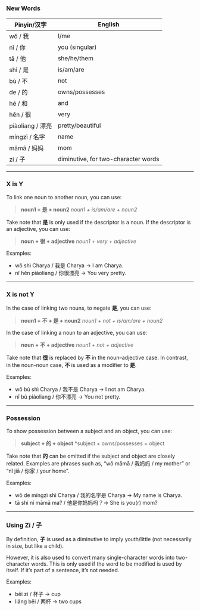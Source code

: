 ### New Words
| Pinyin/汉字      | English                             |
| -------------- | ----------------------------------- |
| wǒ / 我         | I/me                                |
| nǐ / 你         | you (singular)                      |
| tā / 他         | she/he/them                         |
| shì / 是        | is/am/are                           |
| bù / 不         | not                                 |
| de / 的         | owns/possesses                      |
| hé / 和         | and                                 |
| hěn / 很        | very                                |
| piàoliang / 漂亮 | pretty/beautiful                    |
| míngzì / 名字    | name                                |
| māmā / 妈妈      | mom                                 |
| zi / 子         | diminutive, for two-character words |

---
### X is Y

To link one noun to another noun, you can use:

> **noun1 + 是 + noun2**
> *noun1 + is/am/are + noun2*

Take note that **是** is only used if the descriptor is a noun. If the descriptor is an adjective, you can use:

> **noun + 很 + adjective**
> *noun1 + very + adjective*

Examples:
- wǒ shì Charya / 我是 Charya → I am Charya.
- nǐ hěn piàoliang / 你很漂亮 → You very pretty.

---
### X is not Y

In the case of linking two nouns, to negate **是**, you can use:

> **noun1 + 不 + 是 + noun2**
> *noun1 + not + is/am/are + noun2*

In the case of linking a noun to an adjective, you can use:

> **noun + 不 + adjective**
> *noun1 + not + adjective*

Take note that **很** is replaced by **不** in the noun–adjective case. In contrast, in the noun-noun case, **不** is used as a modifier to **是**.

Examples:
- wǒ bù shì Charya / 我不是 Charya → I not am Charya.
- nǐ bù piàoliang / 你不漂亮 → You not pretty.

---
### Possession

To show possession between a subject and an object, you can use:

>**subject + 的 + object**
> *subject + owns/possesses + object

Take note that **的** can be omitted if the subject and object are closely related. Examples are phrases such as, “wǒ māmā / 我妈妈 / my mother” or “nǐ jiā / 你家 / your home”.

Examples:
- wǒ de míngzì shì Charya / 我的名字是 Charya -> My name is Charya.
- tā shì nǐ māmā ma? / 他是你妈妈吗？-> She is you(r) mom?

___
### Using Zi / 子

By definition, **子** is used as a diminutive to imply youth/little (not necessarily in size, but like a child).

However, it is also used to convert many single-character words into two-character words. This is only used if the word to be modified is used by itself. If it’s part of a sentence, it’s not needed.

Examples:
- bēi zi / 杯子 → cup
- liǎng bēi / 两杯 → two cups